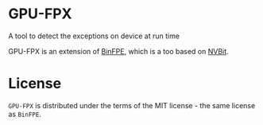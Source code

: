 # GPU-FPX
A tool to detect the exceptions on device at run time 

GPU-FPX is an extension of [BinFPE](https://github.com/LLNL/BinFPE), which is a too based on [NVBit](https://github.com/NVlabs/NVBit). 

# License 
`GPU-FPX` is distributed under the terms of the MIT license - the same license as `BinFPE`.

